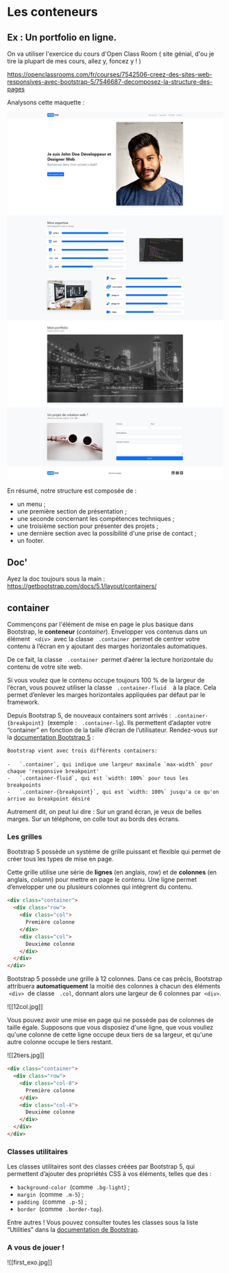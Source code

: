 # Les conteneurs

## Ex : Un portfolio en ligne.

On va utiliser l'exercice du cours d'Open Class Room ( site génial, d'ou je tire la plupart de mes cours, allez y, foncez y ! )

https://openclassrooms.com/fr/courses/7542506-creez-des-sites-web-responsives-avec-bootstrap-5/7546687-decomposez-la-structure-des-pages

Analysons cette maquette :


![[portfolio.png]](./img/portfolio.png)

En résumé, notre structure est composée de :

-   un menu ;    
-   une première section de présentation ;
-   une seconde concernant les compétences techniques ;    
-   une troisième section pour présenter des projets ;    
-   une dernière section avec la possibilité d'une prise de contact ;    
-   un footer.

## Doc' 

Ayez la doc toujours sous la main :
https://getbootstrap.com/docs/5.1/layout/containers/

## container

Commençons par l'élément de mise en page le plus basique dans Bootstrap, le **conteneur** (_container_). Envelopper vos contenus dans un élément   `<div>`  avec la classe   `.container`  permet de centrer votre contenu à l’écran en y ajoutant des marges horizontales automatiques. 

De ce fait, la classe   `.container`  permet d’aérer la lecture horizontale du contenu de votre site web.

Si vous voulez que le contenu occupe toujours 100 % de la largeur de l’écran, vous pouvez utiliser la classe   `.container-fluid`    à la place. Cela permet d’enlever les marges horizontales appliquées par défaut par le framework.

Depuis Bootstrap 5, de nouveaux containers sont arrivés :  `.container-{breakpoint}`  (exemple :   `.container-lg`). Ils permettent d’adapter votre “container” en fonction de la taille d’écran de l’utilisateur. Rendez-vous sur la [documentation Bootstrap 5](https://getbootstrap.com/docs/5.0/layout/containers/) : 

	Bootstrap vient avec trois différents containers:

	-   `.container`, qui indique une largeur maximale `max-width` pour chaque 'responsive breakpoint'
	-   `.container-fluid`, qui est `width: 100%` pour tous les breakpoints
	-   `.container-{breakpoint}`, qui est `width: 100%` jusqu'a ce qu'on arrive au breakpoint désiré
	
Autrement dit, on peut lui dire : Sur un grand écran, je veux de belles marges. Sur un téléphone, on colle tout au bords des écrans.

### Les grilles

Bootstrap 5 possède un système de grille puissant et flexible qui permet de créer tous les types de mise en page. 

Cette grille utilise une série de **lignes** (en anglais, _row_) et de **colonnes** (en anglais, _column_) pour mettre en page le contenu. Une ligne permet d’envelopper une ou plusieurs colonnes qui intègrent du contenu.

```html
<div class="container">
  <div class="row">
    <div class="col">
      Première colonne
    </div>
    <div class="col">
      Deuxième colonne
    </div>
  </div>
</div>
```

Bootstrap 5 possède une grille à 12 colonnes. Dans ce cas précis, Bootstrap attribuera **automatiquement** la moitié des colonnes à chacun des éléments   `<div>`  de classe   `.col`, donnant alors une largeur de 6 colonnes par  `<div>`.

![[12col.jpg]]

Vous pouvez avoir une mise en page qui ne possède pas de colonnes de taille égale. Supposons que vous disposiez d'une ligne, que vous vouliez qu'une colonne de cette ligne occupe deux tiers de sa largeur, et qu'une autre colonne occupe le tiers restant.

![[2tiers.jpg]]

```html
<div class="container">
  <div class="row">
    <div class="col-8">
      Première colonne
    </div>
    <div class="col-4">
      Deuxième colonne
    </div>
  </div>
</div>
```

### Classes utilitaires

Les classes utilitaires sont des classes créées par Bootstrap 5, qui permettent d’ajouter des propriétés CSS à vos éléments, telles que des :

-   `background-color`  (comme  `.bg-light`) ;
-   `margin`  (comme  `.m-5`) ;
-   `padding`  (comme  `.p-5`) ;
-   `border`  (comme  `.border-top`).
    
Entre autres ! Vous pouvez consulter toutes les classes sous la liste “Utilities” dans la [documentation de Bootstrap](https://getbootstrap.com/docs/5.0/utilities/).


### A vous de jouer !

![[first_exo.jpg]]